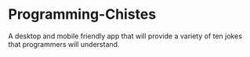 # Programming-Chistes
A desktop and mobile friendly app that will provide a variety of ten jokes that programmers will understand.
